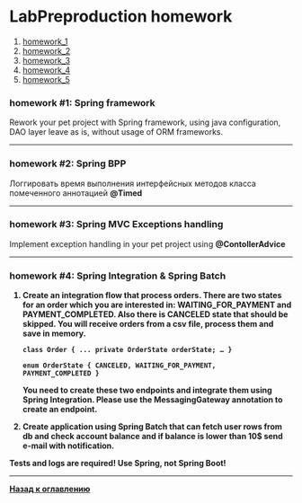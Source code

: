 <h1 name="contents">LabPreproduction homework</h1>
<ol>
<li><a href="#hf1">homework_1</a></li>
<li><a href="#hf2">homework_2</a></li>
<li><a href="#hf3">homework_3</a></li>
<li><a href="#hf4">homework_4</a></li>
<li><a href="#hf5">homework_5</a></li>
</ol>


<h3 name="hw1">homework #1: Spring framework</h3>
Rework your pet project with Spring framework, using java configuration, DAO layer leave as is, without usage of ORM frameworks.
<hr>

<h3 name="hw2">homework #2: Spring BPP</h3>
Логгировать время выполнения интерфейсных методов классa помеченного аннотацией <strong>@Timed</strong> 
<hr>

<h3 name="hw3">homework #3: Spring MVC Exceptions handling</h3>
Implement exception handling in your pet project using <strong>@ContollerAdvice<strong>
<hr>

<h3 name="hw4">homework #4: Spring Integration & Spring Batch</h3>
<ol>
<li>Create an integration flow that process orders.
There are two states for an order which you are interested in: WAITING_FOR_PAYMENT and PAYMENT_COMPLETED. Also there is CANCELED state that should be skipped. 
You will receive orders from a csv file, process them and save in memory.

<code>class Order {
	...
	private OrderState orderState;
	…
}</code>

<code>enum OrderState {
	CANCELED, 
	WAITING_FOR_PAYMENT, 
	PAYMENT_COMPLETED 
}</code>

You need to create these two endpoints and integrate them using Spring Integration.
Please use the <strong>MessagingGateway</strong> annotation to create an endpoint.
</li>
<li>Create application using Spring Batch that can fetch user rows from db and check account balance and if balance is lower than 10$ send e-mail with notification.</li>
</ol>

<strong>Tests and logs are required! Use Spring, not Spring Boot!</strong>
<hr>

<p><a href="#contents">Назад к оглавлению</a></p>


